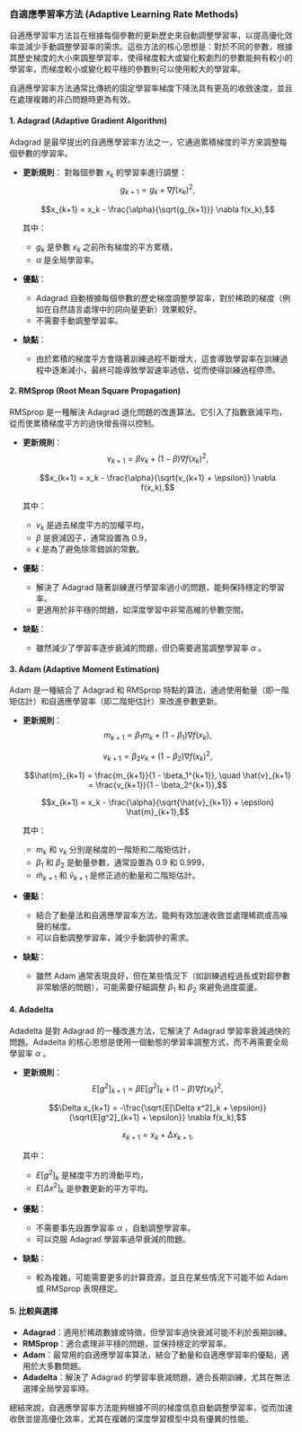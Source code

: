 ### 自適應學習率方法 (Adaptive Learning Rate Methods)

自適應學習率方法旨在根據每個參數的更新歷史來自動調整學習率，以提高優化效率並減少手動調整學習率的需求。這些方法的核心思想是：對於不同的參數，根據其歷史梯度的大小來調整學習率，使得梯度較大或變化較劇烈的參數能夠有較小的學習率，而梯度較小或變化較平穩的參數則可以使用較大的學習率。

自適應學習率方法通常比傳統的固定學習率梯度下降法具有更高的收斂速度，並且在處理複雜的非凸問題時更為有效。

#### 1. **Adagrad (Adaptive Gradient Algorithm)**

Adagrad 是最早提出的自適應學習率方法之一，它通過累積梯度的平方來調整每個參數的學習率。

- **更新規則**：
  對每個參數  $`x_k`$  的學習率進行調整：
  $$g_{k+1} = g_k + \nabla f(x_k)^2,$$

  $$x_{k+1} = x_k - \frac{\alpha}{\sqrt{g_{k+1}}} \nabla f(x_k),$$

  其中：
  -  $`g_k`$  是參數  $`x_k`$  之前所有梯度的平方累積，
  -  $`\alpha`$  是全局學習率。

- **優點**：
  - Adagrad 自動根據每個參數的歷史梯度調整學習率，對於稀疏的梯度（例如在自然語言處理中的詞向量更新）效果較好。
  - 不需要手動調整學習率。

- **缺點**：
  - 由於累積的梯度平方會隨著訓練過程不斷增大，這會導致學習率在訓練過程中逐漸減小，最終可能導致學習速率過低，從而使得訓練過程停滯。

#### 2. **RMSprop (Root Mean Square Propagation)**

RMSprop 是一種解決 Adagrad 退化問題的改進算法。它引入了指數衰減平均，從而使累積梯度平方的過快增長得以控制。

- **更新規則**：
  $$v_{k+1} = \beta v_k + (1 - \beta) \nabla f(x_k)^2,$$

  $$x_{k+1} = x_k - \frac{\alpha}{\sqrt{v_{k+1} + \epsilon}} \nabla f(x_k),$$

  其中：
  -  $`v_k`$  是過去梯度平方的加權平均，
  -  $`\beta`$  是衰減因子，通常設置為 0.9，
  -  $`\epsilon`$  是為了避免除零錯誤的常數。

- **優點**：
  - 解決了 Adagrad 隨著訓練進行學習率過小的問題，能夠保持穩定的學習率。
  - 更適用於非平穩的問題，如深度學習中非常高維的參數空間。

- **缺點**：
  - 雖然減少了學習率逐步衰減的問題，但仍需要適當調整學習率  $`\alpha`$ 。

#### 3. **Adam (Adaptive Moment Estimation)**

Adam 是一種結合了 Adagrad 和 RMSprop 特點的算法，通過使用動量（即一階矩估計）和自適應學習率（即二階矩估計）來改進參數更新。

- **更新規則**：
  $$m_{k+1} = \beta_1 m_k + (1 - \beta_1) \nabla f(x_k),$$

  $$v_{k+1} = \beta_2 v_k + (1 - \beta_2) \nabla f(x_k)^2,$$

  $$\hat{m}_{k+1} = \frac{m_{k+1}}{1 - \beta_1^{k+1}}, \quad \hat{v}_{k+1} = \frac{v_{k+1}}{1 - \beta_2^{k+1}},$$

  $$x_{k+1} = x_k - \frac{\alpha}{\sqrt{\hat{v}_{k+1}} + \epsilon} \hat{m}_{k+1},$$

  其中：
  -  $`m_k`$  和  $`v_k`$  分別是梯度的一階矩和二階矩估計，
  -  $`\beta_1`$  和  $`\beta_2`$  是動量參數，通常設置為 0.9 和 0.999，
  -  $`\hat{m}_{k+1}`$  和  $`\hat{v}_{k+1}`$  是修正過的動量和二階矩估計。

- **優點**：
  - 結合了動量法和自適應學習率方法，能夠有效加速收斂並處理稀疏或高噪聲的梯度。
  - 可以自動調整學習率，減少手動調參的需求。

- **缺點**：
  - 雖然 Adam 通常表現良好，但在某些情況下（如訓練過程過長或對超參數非常敏感的問題），可能需要仔細調整  $`\beta_1`$  和  $`\beta_2`$  來避免過度震盪。

#### 4. **Adadelta**

Adadelta 是對 Adagrad 的一種改進方法，它解決了 Adagrad 學習率衰減過快的問題。Adadelta 的核心思想是使用一個動態的學習率調整方式，而不再需要全局學習率  $`\alpha`$ 。

- **更新規則**：
  $$E[g^2]_{k+1} = \beta E[g^2]_k + (1 - \beta) \nabla f(x_k)^2,$$

  $$\Delta x_{k+1} = -\frac{\sqrt{E[\Delta x^2]_k + \epsilon}}{\sqrt{E[g^2]_{k+1} + \epsilon}} \nabla f(x_k),$$

  $$x_{k+1} = x_k + \Delta x_{k+1},$$

  其中：
  -  $`E[g^2]_k`$  是梯度平方的滑動平均，
  -  $`E[\Delta x^2]_k`$  是參數更新的平方平均。

- **優點**：
  - 不需要事先設置學習率  $`\alpha`$ ，自動調整學習率。
  - 可以克服 Adagrad 學習率過早衰減的問題。

- **缺點**：
  - 較為複雜，可能需要更多的計算資源，並且在某些情況下可能不如 Adam 或 RMSprop 表現穩定。

#### 5. **比較與選擇**

- **Adagrad**：適用於稀疏數據或特徵，但學習率過快衰減可能不利於長期訓練。
- **RMSprop**：適合處理非平穩的問題，並保持穩定的學習率。
- **Adam**：最常用的自適應學習率算法，結合了動量和自適應學習率的優點，適用於大多數問題。
- **Adadelta**：解決了 Adagrad 的學習率衰減問題，適合長期訓練，尤其在無法選擇全局學習率時。

總結來說，自適應學習率方法能夠根據不同的梯度信息自動調整學習率，從而加速收斂並提高優化效率，尤其在複雜的深度學習模型中具有優異的性能。